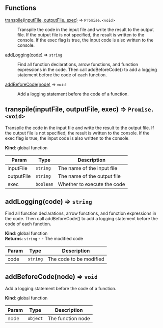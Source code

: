 ## Functions

<dl>
<dt><a href="#transpile">transpile(inputFile, outputFile, exec)</a> ⇒ <code>Promise.&lt;void&gt;</code></dt>
<dd><p>Transpile the code in the input file and write the result to the output file.
      If the output file is not specified, the result is written to the console.
      If the exec flag is true, the input code is also written to the console.</p>
</dd>
<dt><a href="#addLogging">addLogging(code)</a> ⇒ <code>string</code></dt>
<dd><p>Find all function declarations, arrow functions, and function expressions in the code.
      Then call addBeforeCode() to add a logging statement before the code of each function.</p>
</dd>
<dt><a href="#addBeforeCode">addBeforeCode(node)</a> ⇒ <code>void</code></dt>
<dd><p>Add a logging statement before the code of a function.</p>
</dd>
</dl>

<a name="transpile"></a>

## transpile(inputFile, outputFile, exec) ⇒ <code>Promise.&lt;void&gt;</code>
Transpile the code in the input file and write the result to the output file.
      If the output file is not specified, the result is written to the console.
      If the exec flag is true, the input code is also written to the console.

**Kind**: global function  

| Param | Type | Description |
| --- | --- | --- |
| inputFile | <code>string</code> | The name of the input file |
| outputFile | <code>string</code> | The name of the output file |
| exec | <code>boolean</code> | Whether to execute the code |

<a name="addLogging"></a>

## addLogging(code) ⇒ <code>string</code>
Find all function declarations, arrow functions, and function expressions in the code.
      Then call addBeforeCode() to add a logging statement before the code of each function.

**Kind**: global function  
**Returns**: <code>string</code> - - The modified code  

| Param | Type | Description |
| --- | --- | --- |
| code | <code>string</code> | The code to be modified |

<a name="addBeforeCode"></a>

## addBeforeCode(node) ⇒ <code>void</code>
Add a logging statement before the code of a function.

**Kind**: global function  

| Param | Type | Description |
| --- | --- | --- |
| node | <code>object</code> | The function node |

